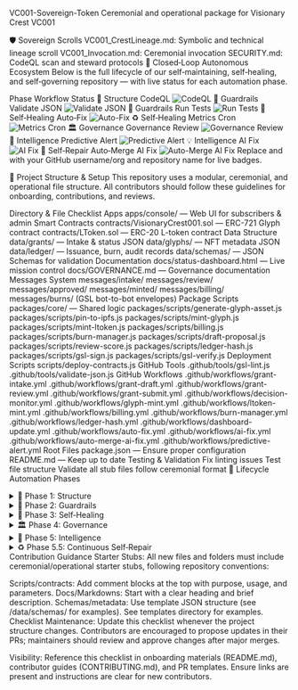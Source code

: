 VC001-Sovereign-Token
Ceremonial and operational package for Visionary Crest VC001

🛡️ Sovereign Scrolls
VC001_CrestLineage.md: Symbolic and technical lineage scroll
VC001_Invocation.md: Ceremonial invocation
SECURITY.md: CodeQL scan and steward protocols
🔄 Closed‑Loop Autonomous Ecosystem
Below is the full lifecycle of our self‑maintaining, self‑healing, and self‑governing repository — with live status for each automation phase.

Phase	Workflow	Status
📁 Structure	CodeQL	![CodeQL](https://github.com/<OWNER>/<REPO>/actions/workflows/codeql.yml/badge.svg)
🧰 Guardrails	Validate JSON	![Validate JSON](https://github.com/<OWNER>/<REPO>/actions/workflows/json-validate.yml/badge.svg)
🧪 Guardrails	Run Tests	![Run Tests](https://github.com/<OWNER>/<REPO>/actions/workflows/test.yml/badge.svg)
🧹 Self‑Healing	Auto‑Fix	![Auto-Fix](https://github.com/<OWNER>/<REPO>/actions/workflows/auto-fix.yml/badge.svg)
♻️ Self‑Healing	Metrics Cron	![Metrics Cron](https://github.com/<OWNER>/<REPO>/actions/workflows/metrics-cron.yml/badge.svg)
🏛 Governance	Governance Review	![Governance Review](https://github.com/<OWNER>/<REPO>/actions/workflows/governance-review.yml/badge.svg)
🧠 Intelligence	Predictive Alert	![Predictive Alert](https://github.com/<OWNER>/<REPO>/actions/workflows/predictive-alert.yml/badge.svg)
💡 Intelligence	AI Fix	![AI Fix](https://github.com/<OWNER>/<REPO>/actions/workflows/ai-fix.yml/badge.svg)
🤖 Self‑Repair	Auto‑Merge AI Fix	![Auto-Merge AI Fix](https://github.com/<OWNER>/<REPO>/actions/workflows/auto-merge-ai-fix.yml/badge.svg)
Replace <OWNER> and <REPO> with your GitHub username/org and repository name for live badges.

📁 Project Structure & Setup
This repository uses a modular, ceremonial, and operational file structure. All contributors should follow these guidelines for onboarding, contributions, and reviews.

Directory & File Checklist
Apps
apps/console/ — Web UI for subscribers & admin
Smart Contracts
contracts/VisionaryCrest001.sol — ERC-721 Glyph contract
contracts/LToken.sol — ERC-20 L-token contract
Data Structure
data/grants/ — Intake & status JSON
data/glyphs/ — NFT metadata JSON
data/ledger/ — Issuance, burn, audit records
data/schemas/ — JSON Schemas for validation
Documentation
docs/status-dashboard.html — Live mission control
docs/GOVERNANCE.md — Governance documentation
Messages System
messages/intake/
messages/review/
messages/approved/
messages/minted/
messages/billing/
messages/burns/
(GSL bot-to-bot envelopes)
Package Scripts
packages/core/ — Shared logic
packages/scripts/generate-glyph-asset.js
packages/scripts/pin-to-ipfs.js
packages/scripts/mint-glyph.js
packages/scripts/mint-ltoken.js
packages/scripts/billing.js
packages/scripts/burn-manager.js
packages/scripts/draft-proposal.js
packages/scripts/review-score.js
packages/scripts/ledger-hash.js
packages/scripts/gsl-sign.js
packages/scripts/gsl-verify.js
Deployment Scripts
scripts/deploy-contracts.js
GitHub Tools
.github/tools/gsl-lint.js
.github/tools/validate-json.js
GitHub Workflows
.github/workflows/grant-intake.yml
.github/workflows/grant-draft.yml
.github/workflows/grant-review.yml
.github/workflows/grant-submit.yml
.github/workflows/decision-monitor.yml
.github/workflows/glyph-mint.yml
.github/workflows/ltoken-mint.yml
.github/workflows/billing.yml
.github/workflows/burn-manager.yml
.github/workflows/ledger-hash.yml
.github/workflows/dashboard-update.yml
.github/workflows/auto-fix.yml
.github/workflows/ai-fix.yml
.github/workflows/auto-merge-ai-fix.yml
.github/workflows/predictive-alert.yml
Root Files
package.json — Ensure proper configuration
README.md — Keep up to date
Testing & Validation
Fix linting issues
Test file structure
Validate all stub files follow ceremonial format
🪬 Lifecycle Automation Phases
<details> <summary>📁 Phase 1: Structure</summary>
Normalize folder names (kebab‑case, no spaces)
Organize into apps/, packages/, data/, docs/, public/, scripts/, src/
Consolidate docs & assets
Add base workflows: CodeQL, CI
</details> <details> <summary>🧰 Phase 2: Guardrails</summary>
.editorconfig, .gitattributes, LICENSE, CONTRIBUTING.md, CODE_OF_CONDUCT.md
JSON schema validation in CI & pre‑commit
Automated tests & linting
npm workspaces for shared code
Onboarding docs
</details> <details> <summary>🧹 Phase 3: Self‑Healing</summary>
Auto‑fix lint/format in CI
Dependabot for dependencies
Auto‑regenerate metrics/docs
Auto‑merge safe PRs
Failure alerts → auto‑issue
</details> <details> <summary>🏛 Phase 4: Governance</summary>
CODEOWNERS + branch protection
Governance model doc
Proposal & voting workflow
Monthly governance review
Transparent decision‑making
</details> <details> <summary>🧠 Phase 5: Intelligence</summary>
Predictive failure analysis
AI fix suggestions
Proactive performance tuning
AI‑assisted documentation
</details> <details> <summary>♻️ Phase 5.5: Continuous Self‑Repair</summary>
Multi‑pass AI fixes until green
Auto‑edit failing files
Auto‑merge successful AI PRs
Main branch healed without human intervention
</details>
Contribution Guidance
Starter Stubs:
All new files and folders must include ceremonial/operational starter stubs, following repository conventions:

Scripts/contracts: Add comment blocks at the top with purpose, usage, and parameters.
Docs/Markdowns: Start with a clear heading and brief description.
Schemas/metadata: Use template JSON structure (see /data/schemas/ for examples). See templates directory for examples.
Checklist Maintenance:
Update this checklist whenever the project structure changes. Contributors are encouraged to propose updates in their PRs; maintainers should review and approve changes after major merges.

Visibility:
Reference this checklist in onboarding materials (README.md), contributor guides (CONTRIBUTING.md), and PR templates. Ensure links are present and instructions are clear for new contributors.
